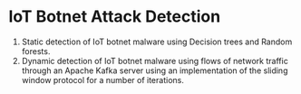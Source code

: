 # IoT Botnet Attack Detection
1) Static detection of IoT botnet malware using Decision trees and Random forests.
2) Dynamic detection of IoT botnet malware using flows of network traffic through an Apache Kafka server using an implementation of the sliding window protocol for a number of iterations.
